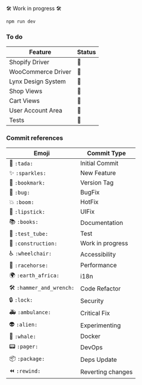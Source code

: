 🛠 Work in progress 🛠

```bash
npm run dev
```

### To do

| Feature            | Status |
| ------------------ | ------ |
| Shopify Driver     | 🚧     |
| WooCommerce Driver | 🚧     |
| Lynx Design System | 🚧     |
| Shop Views         | 🚧     |
| Cart Views         | 🚧     |
| User Account Area  | 🚧     |
| Tests              | 🚧     |

### Commit references

| Emoji                   | Commit Type       |
| ----------------------- | ----------------- |
| 🎉 `:tada:`             | Initial Commit    |
| ✨ `:sparkles:`         | New Feature       |
| 🔖 `:bookmark:`         | Version Tag       |
| 🐛 `:bug:`              | BugFix            |
| 💥 `:boom:`             | HotFix            |
| 💄 `:lipstick:`         | UIFix             |
| 📚 `:books:`            | Documentation     |
| 🧪 `:test_tube:`        | Test              |
| 🚧 `:construction:`     | Work in progress  |
| ♿️ `:wheelchair:`      | Accessibility     |
| 🐎 `:racehorse:`        | Performance       |
| 🌍 `:earth_africa:`     | i18n              |
| 🛠 `:hammer_and_wrench:` | Code Refactor     |
| 🔒 `:lock:`             | Security          |
| 🚑 `:ambulance:`        | Critical Fix      |
| 👽 `:alien:`            | Experimenting     |
| 🐳 `:whale:`            | Docker            |
| 📟 `:pager:`            | DevOps            |
| 📦 `:package:`          | Deps Update       |
| ⏪ `:rewind:`           | Reverting changes |
